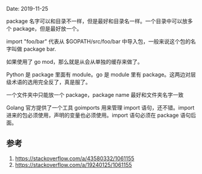 Date: 2019-11-25

package 名字可以和目录不一样，但是最好和目录名一样。一个目录中可以放多个 package，但是最好放一个。

import "foo/bar" 代表从 $GOPATH/src/foo/bar 中导入包，一般来说这个包的名字叫做 package bar.

如果使用了 go mod，那么就是从会从单独的缓存来做了。

Python 是 package 里面有 module。go 是 module 里有 package。这两边对层级术语的选用完全反了，真是服了。

一个文件夹中只能放一个 package，package name 最好和文件夹名字一致

Golang 官方提供了一个工具 goimports 用来管理 import 语句，还不错。import 进来的包必须使用，声明的变量也必须使用。import 语句必须在 package 语句后面。

## 参考

1. https://stackoverflow.com/a/43580332/1061155
2. https://stackoverflow.com/a/19240125/1061155